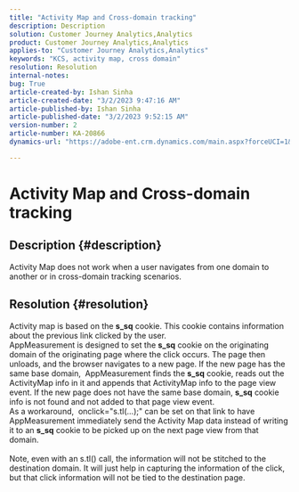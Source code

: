 ```yaml
---
title: "Activity Map and Cross-domain tracking"
description: Description
solution: Customer Journey Analytics,Analytics
product: Customer Journey Analytics,Analytics
applies-to: "Customer Journey Analytics,Analytics"
keywords: "KCS, activity map, cross domain"
resolution: Resolution
internal-notes: 
bug: True
article-created-by: Ishan Sinha
article-created-date: "3/2/2023 9:47:16 AM"
article-published-by: Ishan Sinha
article-published-date: "3/2/2023 9:52:15 AM"
version-number: 2
article-number: KA-20866
dynamics-url: "https://adobe-ent.crm.dynamics.com/main.aspx?forceUCI=1&pagetype=entityrecord&etn=knowledgearticle&id=385c0b33-dfb8-ed11-83fe-6045bd0065f9"

---
```

# Activity Map and Cross-domain tracking

## Description {#description}

Activity Map does not work when a user navigates from one domain to another or in cross-domain tracking scenarios.

## Resolution {#resolution}

Activity map is based on the <b>s_sq</b> cookie. This cookie contains information about the previous link clicked by the user.<br>AppMeasurement is designed to set the <b>s_sq</b> cookie on the originating domain of the originating page where the click occurs. The page then unloads, and the browser navigates to a new page. If the new page has the same base domain,  AppMeasurement finds the <b>s_sq</b> cookie, reads out the ActivityMap info in it and appends that ActivityMap info to the page view event. If the new page does not have the same base domain, <b>s_sq</b> cookie info is not found and not added to that page view event.<br>As a workaround,  onclick="s.tl(...);" can be set on that link to have AppMeasurement immediately send the Activity Map data instead of writing it to an <b>s_sq</b> cookie to be picked up on the next page view from that domain.<br> <br>Note, even with an s.tl() call, the information will not be stitched to the destination domain. It will just help in capturing the information of the click, but that click information will not be tied to the destination page.<br>




